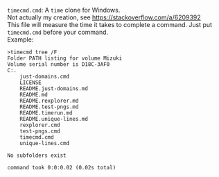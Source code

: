 `timecmd.cmd`: A `time` clone for Windows.  
Not actually my creation, see https://stackoverflow.com/a/6209392  
This file will measure the time it takes to complete a command. Just put `timecmd.cmd` before your command.  
Example: 
```
>timecmd tree /F
Folder PATH listing for volume Mizuki
Volume serial number is D18C-3AF0
C:.
    just-domains.cmd
    LICENSE
    README.just-domains.md
    README.md
    README.rexplorer.md
    README.test-pngs.md
    README.timerun.md
    README.unique-lines.md
    rexplorer.cmd
    test-pngs.cmd
    timecmd.cmd
    unique-lines.cmd

No subfolders exist

command took 0:0:0.02 (0.02s total)
```